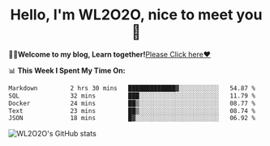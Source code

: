 <h1 align = "center">Hello, I'm WL2O2O, nice to meet you 👋</h1>

🧑‍💻**Welcome to my blog, Learn together!**[Please Click here❤️](https://wl2o2o.github.io)

📊 **This Week I Spent My Time On:**
<!--START_SECTION:waka-->

```txt
Markdown         2 hrs 30 mins   █████████████▓░░░░░░░░░░░   54.87 %
SQL              32 mins         ███░░░░░░░░░░░░░░░░░░░░░░   11.79 %
Docker           24 mins         ██▒░░░░░░░░░░░░░░░░░░░░░░   08.77 %
Text             23 mins         ██▒░░░░░░░░░░░░░░░░░░░░░░   08.74 %
JSON             18 mins         █▓░░░░░░░░░░░░░░░░░░░░░░░   06.92 %
```

<!--END_SECTION:waka-->

![WL2O2O's GitHub stats](https://github-readme-stats.vercel.app/api?username=wl2o2o&show_icons=true)


<!--
**WL2O2O/WL2O2O** is a ✨ _special_ ✨ repository because its `README.md` (this file) appears on your GitHub profile.

Here are some ideas to get you started:

- 🔭 I’m currently working on ...
- 🌱 I’m currently learning ...
- 👯 I’m looking to collaborate on ...
- 🤔 I’m looking for help with ...
- 💬 Ask me about ...
- 📫 How to reach me: ...
- 😄 Pronouns: ...
- ⚡ Fun fact: ...
-->
